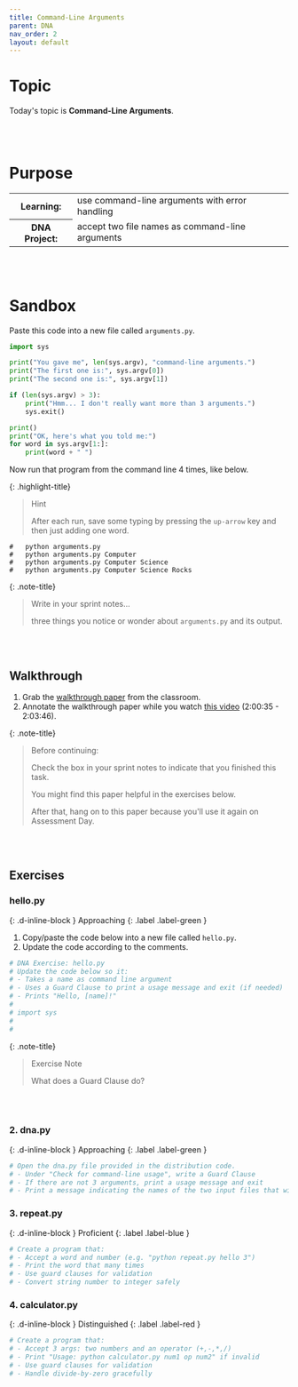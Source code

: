 ```yaml
---
title: Command-Line Arguments
parent: DNA
nav_order: 2
layout: default
---
```


# Topic
Today's topic is **Command-Line Arguments**.

<br><br>

# Purpose

<table>
  <tr>
    <th>Learning:</th>
    <td>use command-line arguments with error handling</td>
  </tr>
  <tr>
    <th>DNA Project:</th>
    <td>accept two file names as command-line arguments</td>
  </tr>
</table>

<br><br>

# Sandbox

Paste this code into a new file called `arguments.py`.
```python
import sys

print("You gave me", len(sys.argv), "command-line arguments.")
print("The first one is:", sys.argv[0])
print("The second one is:", sys.argv[1])

if (len(sys.argv) > 3):
    print("Hmm... I don't really want more than 3 arguments.")
    sys.exit()

print()
print("OK, here's what you told me:")
for word in sys.argv[1:]:
    print(word + " ")
```

Now run that program from the command line 4 times, like below.

{: .highlight-title}

> Hint
>
> After each run, save some typing by pressing the `up-arrow` key and then just adding one word.

```
#   python arguments.py
#   python arguments.py Computer
#   python arguments.py Computer Science
#   python arguments.py Computer Science Rocks
```

{: .note-title}

> Write in your sprint notes...
>
> three things you notice or wonder about `arguments.py` and its output.

<br><br>

## Walkthrough


1. Grab the [walkthrough paper](https://docs.google.com/document/d/1tYE56_PYmzqzeV2K0PW0Lw6qhjAlTiHEoL3dY_jp9ug/edit?usp=sharing) from the classroom.
1. Annotate the walkthrough paper while you watch [this video](https://youtu.be/EHi0RDZ31VA?start=7235&end=7426) (2:00:35 - 2:03:46).

{: .note-title}

> Before continuing:
>
> Check the box in your sprint notes to indicate that you finished this task.
>
> You might find this paper helpful in the exercises below.
>
> After that, hang on to this paper because you'll use it again on Assessment Day.

<br><br>

## Exercises

<!-- prettier-ignore-start -->

### hello.py
{: .d-inline-block }
Approaching
{: .label .label-green }

1. Copy/paste the code below into a new file called `hello.py`.
1. Update the code according to the comments.

```python
# DNA Exercise: hello.py
# Update the code below so it:
# - Takes a name as command line argument
# - Uses a Guard Clause to print a usage message and exit (if needed)
# - Prints "Hello, [name]!"
#
# import sys
#
#
```

{: .note-title}

> Exercise Note
>
> What does a Guard Clause do?

<br><br>

### 2. dna.py
{: .d-inline-block }
Approaching
{: .label .label-green }

```python
# Open the dna.py file provided in the distribution code.
# - Under "Check for command-line usage", write a Guard Clause
# - If there are not 3 arguments, print a usage message and exit
# - Print a message indicating the names of the two input files that will be used.
```

### 3. repeat.py
{: .d-inline-block }
Proficient
{: .label .label-blue }

```python
# Create a program that:
# - Accept a word and number (e.g. "python repeat.py hello 3")
# - Print the word that many times
# - Use guard clauses for validation
# - Convert string number to integer safely
```

### 4. calculator.py
{: .d-inline-block }
Distinguished
{: .label .label-red }

```python
# Create a program that:
# - Accept 3 args: two numbers and an operator (+,-,*,/)
# - Print "Usage: python calculator.py num1 op num2" if invalid
# - Use guard clauses for validation
# - Handle divide-by-zero gracefully
```
<!-- prettier-ignore-end -->
